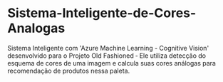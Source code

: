 # Sistema-Inteligente-de-Cores-Analogas
Sistema Inteligente com 'Azure Machine Learning - Cognitive Vision' desenvolvido para o Projeto Old Fashioned ‑ Ele utiliza detecção do esquema de cores de uma imagem e calcula suas cores análogas para recomendação de produtos nessa paleta.
